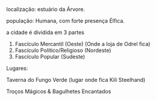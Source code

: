 localização: estuário da Árvore.

população: Humana, com forte presença Élfica.

a cidade é dividida em 3 partes

  1. Fascículo Mercantil (Oeste)
    (Onde a loja de Odrel fica)
  2. Fascículo Político/Religioso (Nordeste)
  3. Fascículo Popular  (Sudeste)

Lugares:

  Taverna do Fungo Verde (lugar onde fica Kili Steelhand)

  Troços Mágicos & Bagulhetes Encantados
